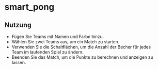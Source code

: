 # smart_pong

## Nutzung

- Fügen Sie Teams mit Namen und Farbe hinzu.
- Wählen Sie zwei Teams aus, um ein Match zu starten.
- Verwenden Sie die Schaltflächen, um die Anzahl der Becher für jedes Team im laufenden Spiel zu ändern.
- Beenden Sie das Match, um die Punkte zu berechnen und anzeigen zu lassen.
